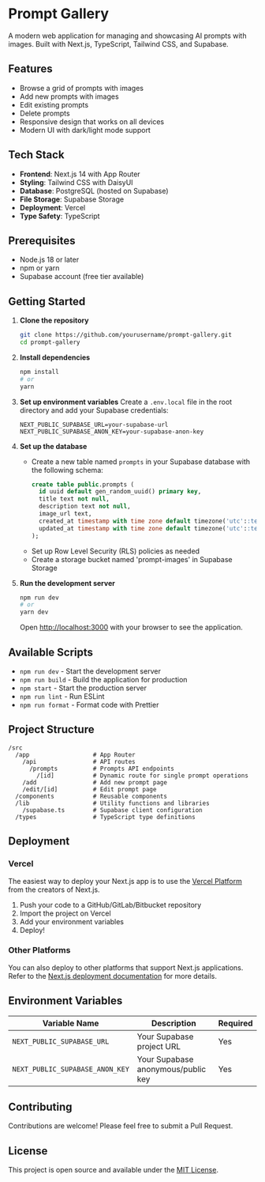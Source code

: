 # Prompt Gallery

A modern web application for managing and showcasing AI prompts with images. Built with Next.js, TypeScript, Tailwind CSS, and Supabase.

## Features

- Browse a grid of prompts with images
- Add new prompts with images
- Edit existing prompts
- Delete prompts
- Responsive design that works on all devices
- Modern UI with dark/light mode support

## Tech Stack

- **Frontend**: Next.js 14 with App Router
- **Styling**: Tailwind CSS with DaisyUI
- **Database**: PostgreSQL (hosted on Supabase)
- **File Storage**: Supabase Storage
- **Deployment**: Vercel
- **Type Safety**: TypeScript

## Prerequisites

- Node.js 18 or later
- npm or yarn
- Supabase account (free tier available)

## Getting Started

1. **Clone the repository**
   ```bash
   git clone https://github.com/yourusername/prompt-gallery.git
   cd prompt-gallery
   ```

2. **Install dependencies**
   ```bash
   npm install
   # or
   yarn
   ```

3. **Set up environment variables**
   Create a `.env.local` file in the root directory and add your Supabase credentials:
   ```
   NEXT_PUBLIC_SUPABASE_URL=your-supabase-url
   NEXT_PUBLIC_SUPABASE_ANON_KEY=your-supabase-anon-key
   ```

4. **Set up the database**
   - Create a new table named `prompts` in your Supabase database with the following schema:
     ```sql
     create table public.prompts (
       id uuid default gen_random_uuid() primary key,
       title text not null,
       description text not null,
       image_url text,
       created_at timestamp with time zone default timezone('utc'::text, now()) not null,
       updated_at timestamp with time zone default timezone('utc'::text, now()) not null
     );
     ```
   - Set up Row Level Security (RLS) policies as needed
   - Create a storage bucket named 'prompt-images' in Supabase Storage

5. **Run the development server**
   ```bash
   npm run dev
   # or
   yarn dev
   ```

   Open [http://localhost:3000](http://localhost:3000) with your browser to see the application.

## Available Scripts

- `npm run dev` - Start the development server
- `npm run build` - Build the application for production
- `npm start` - Start the production server
- `npm run lint` - Run ESLint
- `npm run format` - Format code with Prettier

## Project Structure

```
/src
  /app                  # App Router
    /api                # API routes
      /prompts          # Prompts API endpoints
        /[id]           # Dynamic route for single prompt operations
    /add                # Add new prompt page
    /edit/[id]          # Edit prompt page
  /components           # Reusable components
  /lib                  # Utility functions and libraries
    /supabase.ts        # Supabase client configuration
  /types                # TypeScript type definitions
```

## Deployment

### Vercel

The easiest way to deploy your Next.js app is to use the [Vercel Platform](https://vercel.com/new?utm_medium=default-template&filter=next.js&utm_source=create-next-app&utm_campaign=create-next-app-readme) from the creators of Next.js.

1. Push your code to a GitHub/GitLab/Bitbucket repository
2. Import the project on Vercel
3. Add your environment variables
4. Deploy!

### Other Platforms

You can also deploy to other platforms that support Next.js applications. Refer to the [Next.js deployment documentation](https://nextjs.org/docs/app/building-your-application/deploying) for more details.

## Environment Variables

| Variable Name | Description | Required |
|---------------|-------------|----------|
| `NEXT_PUBLIC_SUPABASE_URL` | Your Supabase project URL | Yes |
| `NEXT_PUBLIC_SUPABASE_ANON_KEY` | Your Supabase anonymous/public key | Yes |

## Contributing

Contributions are welcome! Please feel free to submit a Pull Request.

## License

This project is open source and available under the [MIT License](LICENSE).
